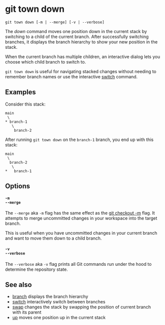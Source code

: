 # git town down

```command-summary
git town down [-m | --merge] [-v | --verbose]
```

The _down_ command moves one position down in the current stack by switching to
a child of the current branch. After successfully switching branches, it
displays the branch hierarchy to show your new position in the stack.

When the current branch has multiple children, an interactive dialog lets you
choose which child branch to switch to.

`git town down` is useful for navigating stacked changes without needing to
remember branch names or use the interactive [switch](switch.md) command.

## Examples

Consider this stack:

```
main
 \
* branch-1
   \
    branch-2
```

After running `git town down` on the `branch-1` branch, you end up with this
stack:

```
main
 \
  branch-2
   \
*   branch-1
```

## Options

#### `-m`<br>`--merge`

The `--merge` aka `-m` flag has the same effect as the
[git checkout -m](https://git-scm.com/docs/git-checkout#Documentation/git-checkout.txt--m)
flag. It attempts to merge uncommitted changes in your workspace into the target
branch.

This is useful when you have uncommitted changes in your current branch and want
to move them down to a child branch.

#### `-v`<br>`--verbose`

The `--verbose` aka `-v` flag prints all Git commands run under the hood to
determine the repository state.

## See also

- [branch](branch.md) displays the branch hierarchy
- [switch](switch.md) interactively switch between branches
- [swap](swap.md) changes the stack by swapping the position of current branch
  with its parent
- [up](up.md) moves one position up in the current stack
